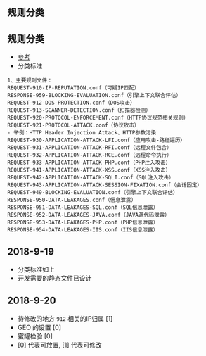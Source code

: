 ## 规则分类

## 规则分类
- [参考](https://blog.csdn.net/Sydney_d/article/details/81740534)
- 分类标准
```
1、主要规则文件：
REQUEST-910-IP-REPUTATION.conf（可疑IP匹配）
RESPONSE-959-BLOCKING-EVALUATION.conf（引擎上下文联合评估）
REQUEST-912-DOS-PROTECTION.conf（DOS攻击）
REQUEST-913-SCANNER-DETECTION.conf（扫描器检测）
REQUEST-920-PROTOCOL-ENFORCEMENT.conf（HTTP协议规范相关规则）
REQUEST-921-PROTOCOL-ATTACK.conf（协议攻击）
- 举例：HTTP Header Injection Attack、HTTP参数污染
REQUEST-930-APPLICATION-ATTACK-LFI.conf（应用攻击-路径遍历）
REQUEST-931-APPLICATION-ATTACK-RFI.conf（远程文件包含）
REQUEST-932-APPLICATION-ATTACK-RCE.conf（远程命令执行）
REQUEST-933-APPLICATION-ATTACK-PHP.conf（PHP注入攻击）
REQUEST-941-APPLICATION-ATTACK-XSS.conf（XSS注入攻击）
REQUEST-942-APPLICATION-ATTACK-SQLI.conf（SQL注入攻击）
REQUEST-943-APPLICATION-ATTACK-SESSION-FIXATION.conf（会话固定）
REQUEST-949-BLOCKING-EVALUATION.conf（引擎上下文联合评估）
RESPONSE-950-DATA-LEAKAGES.conf（信息泄露）
RESPONSE-951-DATA-LEAKAGES-SQL.conf（SQL信息泄露）
RESPONSE-952-DATA-LEAKAGES-JAVA.conf（JAVA源代码泄露）
RESPONSE-953-DATA-LEAKAGES-PHP.conf（PHP信息泄露）
RESPONSE-954-DATA-LEAKAGES-IIS.conf（IIS信息泄露）
```
## 2018-9-19 
- 分类标准如上
- 开发需要的静态文件已设计

## 2018-9-20
- 待修改的地方 `912` 相关的IP归属 [1]
- GEO 的设置 [0]
- 蜜罐检验   [0]
- [0] 代表可放置, [1] 代表可修改

